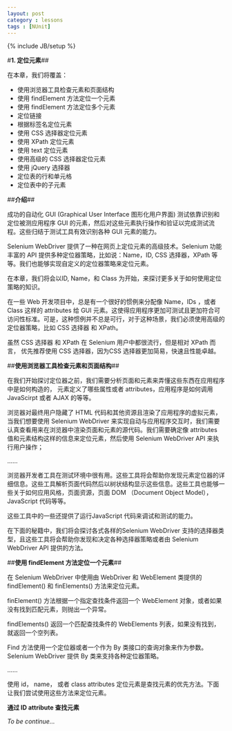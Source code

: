 ```yaml
---
layout: post
category : lessons
tags : [NUnit]
---
```

{% include JB/setup %}

#**1. 定位元素**##

在本章，我们将覆盖：

- 使用浏览器工具检查元素和页面结构
- 使用 findElement 方法定位一个元素
- 使用 findElement 方法定位多个元素
- 定位链接
- 根据标签名定位元素
- 使用 CSS 选择器定位元素
- 使用 XPath 定位元素
- 使用 text 定位元素
- 使用高级的 CSS 选择器定位元素
- 使用 jQuery 选择器
- 定位表的行和单元格
- 定位表中的子元素

##**介绍**##

成功的自动化 GUI (Graphical User Interface 图形化用户界面) 测试依靠识别和定位被测应用程序 GUI 的元素，然后对这些元素执行操作和验证以完成测试流程。这些归结于测试工具有效识别各种 GUI 元素的能力。

Selenium WebDriver 提供了一种在网页上定位元素的高级技术。Selenium 功能丰富的 API 提供多种定位器策略，比如说：Name，ID, CSS 选择器，XPath 等等。我们也能够实现自定义的定位器策略来定位元素。

在本章，我们将会以ID, Name，和 Class 为开始，来探讨更多关于如何使用定位策略的知识。

在一些 Web 开发项目中，总是有一个很好的惯例来分配像 Name，IDs ，或者 Class 这样的 attributes 给 GUI 元素。这使得应用程序更加可测试且更加符合可访问性标准。可是，这种惯例并不总是可行，对于这种场景，我们必须使用高级的定位器策略，比如 CSS 选择器 和 XPath。

虽然 CSS 选择器 和 XPath 在 Selenium 用户中都很流行，但是相对 XPath 而言， 优先推荐使用 CSS 选择器，因为CSS 选择器更加简易，快速且性能卓越。

##**使用浏览器工具检查元素和页面结构**##

在我们开始探讨定位器之前，我们需要分析页面和元素来弄懂这些东西在应用程序中是如何构造的， 元素定义了哪些属性或者 attributes，应用程序是如何调用 JavaScirpt 或者 AJAX 的等等。

浏览器对最终用户隐藏了 HTML 代码和其他资源且渲染了应用程序的虚拟元素， 当我们想要使用 Selenium WebDriver 来实现自动与应用程序交互时，我们需要认真查看用来在浏览器中渲染页面和元素的源代码。我们需要确定像 attributes 值和元素结构这样的信息来定位元素，然后使用 Selenium WebDriver API 来执行用户操作；

……

浏览器开发者工具在测试环境中很有用。这些工具将会帮助你发现元素定位器的详细信息。这些工具解析页面代码然后以树状结构显示这些信息。这些工具也能够一些关于如何应用风格，页面资源，页面 DOM （Document Object Model），JavaScript 代码等等。

这些工具中的一些还提供了运行JavaScript 代码来调试和测试的能力。

在下面的秘籍中，我们将会探讨各式各样的Selenium WebDriver 支持的选择器类型，且这些工具将会帮助你发现和决定各种选择器策略或者由 Selenium WebDriver API 提供的方法。

##**使用 findElement 方法定位一个元素**##

在 Selenium WebDriver 中使用由 WebDriver 和 WebElement 类提供的 findElement() 和 finElements() 方法来定位元素。

finElement() 方法根据一个指定查找条件返回一个 WebElement 对象，或者如果没有找到匹配元素，则抛出一个异常。

findElements() 返回一个匹配查找条件的 WebElements 列表，如果没有找到，就返回一个空列表。

Find 方法使用一个定位器或者一个作为 By 类接口的查询对象来作为参数。Selenium WebDriver 提供 By 类来支持各种定位器策略。

……

使用 id， name， 或者 class attributes 定位元素是查找元素的优先方法。下面让我们尝试使用这些方法来定位元素。

**通过 ID attribute 查找元素**

*To be continue...*



